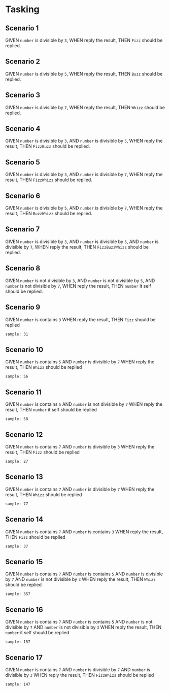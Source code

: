 # Tasking

## Scenario 1
GIVEN `number` is divisible by `3`,
WHEN reply the result,
THEN `Fizz` should be replied.
 
## Scenario 2
GIVEN `number` is divisible by `5`,
WHEN reply the result,
THEN `Buzz` should be replied.
 
## Scenario 3
GIVEN `number` is divisible by `7`,
WHEN reply the result,
THEN `Whizz` should be replied.

## Scenario 4
GIVEN `number` is divisible by `3`,
AND `number` is divisible by `5`,
WHEN reply the result,
THEN `FizzBuzz` should be replied.

## Scenario 5
GIVEN `number` is divisible by `3`,
AND `number` is divisible by `7`,
WHEN reply the result,
THEN `FizzWhizz` should be replied.

## Scenario 6
GIVEN `number` is divisible by `5`,
AND `number` is divisible by `7`,
WHEN reply the result,
THEN `BuzzWhizz` should be replied.

## Scenario 7
GIVEN `number` is divisible by `3`,
AND `number` is divisible by `5`,
AND `number` is divisible by `7`,
WHEN reply the result,
THEN `FizzBuzzWhizz` should be replied.

## Scenario 8
GIVEN `number` is not divisible by `3`,
AND `number` is not divisible by `5`,
AND `number` is not divisible by `7`,
WHEN reply the result,
THEN `number` it self should be replied.

## Scenario 9

GIVEN `number` is contains `3`
WHEN reply the result,
THEN `Fizz` should be replied

`sample: 31`

## Scenario 10

GIVEN `number` is contains `5`
AND `number` is divisible by `7`
WHEN reply the result,
THEN `Whizz` should be replied

`sample: 56`

## Scenario 11

GIVEN `number` is contains `5`
AND `number` is not divisible by `7`
WHEN reply the result,
THEN `number` it self should be replied

`sample: 58`

## Scenario 12

GIVEN `number` is contains `7`
AND `number` is divisible by `3`
WHEN reply the result,
THEN `Fizz` should be replied

`sample: 27`

## Scenario 13

GIVEN `number` is contains `7`
AND `number` is divisible by `7`
WHEN reply the result,
THEN `Whizz` should be replied

`sample: 77`

## Scenario 14

GIVEN `number` is contains `7`
AND `number` is contains `3`
WHEN reply the result,
THEN `Fizz` should be replied

`sample: 37`

## Scenario 15

GIVEN `number` is contains `7`
AND `number` is contains `5`
AND `number` is divisible by `7`
AND `number` is not divisible by `3`
WHEN reply the result,
THEN `Whizz` should be replied

`sample: 357`

## Scenario 16

GIVEN `number` is contains `7`
AND `number` is contains `5`
AND `number` is not divisible by `7`
AND `number` is not divisible by `3`
WHEN reply the result,
THEN `number` it self should be replied

`sample: 157`

## Scenario 17

GIVEN `number` is contains `7`
AND `number` is divisible by `7`
AND `number` is divisible by `3`
WHEN reply the result,
THEN `FizzWhizz` should be replied

`sample: 147`